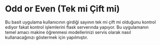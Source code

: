 # Odd or Even (Tek mi Çift mi)
Bu basit uygulama kullanıcının girdiği sayının tek mi çift mi olduğunu kontrol ediyor fakat kontrol işlemlerini flask serverında yapıyor.
Bu uygulamanın temel amacı makine öğrenmesi modellerinizi servis olarak nasıl kullanacağınızı göstermek için yapılmıştır.
